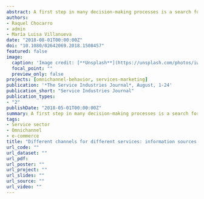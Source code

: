 ```yaml
---
abstract: A first step in many decision-making processes is a search for information. This paper focuses on the means consumers use to access information prior to contracting services. It uses two different theoretical perspectives, namely, the economic approach and the psychological approach), and the specific aim is to compare consumers’ choice of source when seeking information prior to contracting services with different levels of search, experience or credence attributes. The modelling technique is mixed regression models, which allow the use of standard errors robust to within-group correlation. Our review of the data from a sample of 492 consumers and nine different services (three for each attribute category) shows that consumers use fewer information sources and show less search intensity when the purchase involves a service with search attributes than when it involves either of the other types. The highest levels of information search intensity and online media usage are found in relation to services with experience attributes. Fewer sources are consulted for purchases involving services with credence qualities than for those involving the other types, but the information obtained has a greater impact on decision making. The information sources most commonly-used are personal contacts and offline media.
authors:
- Raquel Chocarro
- admin
- María Luisa Villanueva
date: "2018-08-01T00:00:00Z"
doi: "10.1080/02642069.2018.1508457"
featured: false
image:
  caption: 'Image credit: [**Unsplash**](https://unsplash.com/photos/iwWJFIlnDm4)'
  focal_point: ""
  preview_only: false
projects: [omnichannel-behavior, services-marketing]
publication: '*The Service Industries Journal*, August, 1-24'
publication_short: "Service Industries Journal"
publication_types:
- "2"
publishDate: "2018-05-01T00:00:00Z"
summary: A first step in many decision-making processes is a search for information. This paper focuses on the means consumers use to access information prior to contracting services. It uses two different theoretical perspectives, namely, the economic approach and the psychological approach), and the specific aim is to compare consumers’ choice of source when seeking information prior to contracting services with different levels of search, experience or credence attributes. The modelling technique is mixed regression models, which allow the use of standard errors robust to within-group correlation. Our review of the data from a sample of 492 consumers and nine different services (three for each attribute category) shows that consumers use fewer information sources and show less search intensity when the purchase involves a service with search attributes than when it involves either of the other types. The highest levels of information search intensity and online media usage are found in relation to services with experience attributes. Fewer sources are consulted for purchases involving services with credence qualities than for those involving the other types, but the information obtained has a greater impact on decision making. The information sources most commonly-used are personal contacts and offline media.
tags:
- Service sector
- Omnichannel
- e-commerce
title: "Different channels for different services: information sources for services with search, experience and credence attributes"
url_code: ""
url_dataset: ""
url_pdf: 
url_poster: ""
url_project: ""
url_slides: ""
url_source: ""
url_video: ""
---
```



